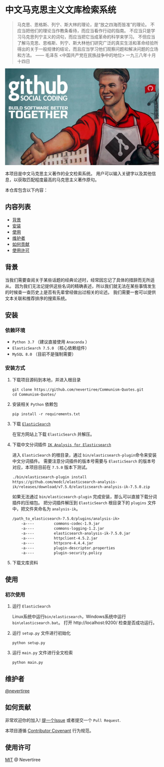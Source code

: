 # 中文马克思主义文库检索系统

> 马克思、恩格斯、列宁、斯大林的理论，是“放之四海而皆准”的理论。
> 不应当把他们的理论当作教条看待，而应当看作行动的指南。
> 不应当只是学习马克思列宁主义的词句，而应当把它当成革命的科学来学习。
> 不但应当了解马克思、恩格斯、列宁、斯大林他们研究广泛的真实生活和革命经验所得出的关于一般规律的结论，而且应当学习他们观察问题和解决问题的立场和方法。
> —— 毛泽东 <中国共产党在民族战争中的地位> 一九三八年十月十四日

![Github Social Coding](docs/git_social.jpg)

本项目是中文马克思主义著作的全文检索系统。
用户可以输入关键字以及其他信息，以获取匹配程度最高的马克思主义著作原句。

本仓库包含以下内容：

## 内容列表

- [背景](#背景)
- [安装](#安装)
- [使用](#使用)
- [维护者](#维护者)
- [如何贡献](#如何贡献)
- [使用许可](#使用许可)


## 背景

当我们需要查阅关于某些话题的经典论述时，经常因忘记了具体的措辞而无所适从。
因为我们无法记提供这些名词的精确表述，所以我们就无法在某些事情发生的时候查一查历史上是否有先辈曾经做出过相关的论述。
我们需要一套可以提供文本关联和推荐排序的搜索系统。

## 安装

### 依赖环境

- `Python 3.7` （建议直接使用 `Anaconda` ）
- `ElasticSearch 7.5.0` （核心依赖组件）
- `MySQL 8.0` （目前不是强制需要）

### 安装方式

1. 下载项目源码到本地，并进入根目录
    ```
    git clone https://github.com/nevertiree/Communism-Quotes.git 
    cd Communism-Quotes/
    ```

2. 安装相关 `Python` 依赖包

    ```
    pip install -r requirements.txt
    ```
    
3. 下载 [`ElasticSearch`](https://www.elastic.co/cn/downloads/elasticsearch)

    在官方网站上下载 `ElasticSearch` 并解压。
    
4. 下载中文分词插件 [`IK Analysis for Elasticsearch`](https://github.com/medcl/elasticsearch-analysis-ik)

    进入 `ElasticSearch` 的根目录，通过 `bin/elasticsearch-plugin`命令来安装中文分词插件。
    需要注意分词插件的版本号需要与 `ElasticSearch` 的版本号对应，本项目目前在 `7.5.0` 版本下测试。
    
    ```
    ./bin/elasticsearch-plugin install https://github.com/medcl/elasticsearch-analysis-ik/releases/download/v7.5.0/elasticsearch-analysis-ik-7.5.0.zip
    ```
   
    如果无法通过 `bin/elasticsearch-plugin` 完成安装，那么可以直接下载分词插件的压缩包。
    把分词插件解压到 `ElasticSearch` 根目录下的 `plugins` 文件中，把文件夹命名为 `analysis-ik`。
    
    ```
    /path_to_elasticsearch-7.5.0/plugins/analysis-ik>
        -a----         commons-codec-1.9.jar
        -a----         commons-logging-1.2.jar
        -a----         elasticsearch-analysis-ik-7.5.0.jar
        -a----         httpclient-4.5.2.jar
        -a----         httpcore-4.4.4.jar
        -a----         plugin-descriptor.properties
        -a----         plugin-security.policy
    ```

5. 下载文库资料
   
## 使用

### 初次使用

1. 运行 `ElasticSearch` 

   Linux系统中运行`bin/elasticsearch`，Windows系统中运行` bin\elasticsearch.bat `。
   打开 http://localhost:9200/ 检查是否成功运行。

2. 运行 `setup.py` 文件进行初始化

    ```
    python setup.py
    ```
   
3. 运行 `main.py` 文件进行全文检索
    
   ```
   python main.py
   ```

## 维护者

[@nevertiree](https://github.com/nevertiree)

## 如何贡献

非常欢迎你的加入! 
[提一个Issue](https://github.com/nevertiree/Communism-Quotes/issues/new)
或者提交一个 `Pull Request`.

本项目遵循 [Contributor Covenant](http://contributor-covenant.org/version/1/3/0/) 行为规范。

## 使用许可

[MIT](LICENSE) @ Nevertiree
